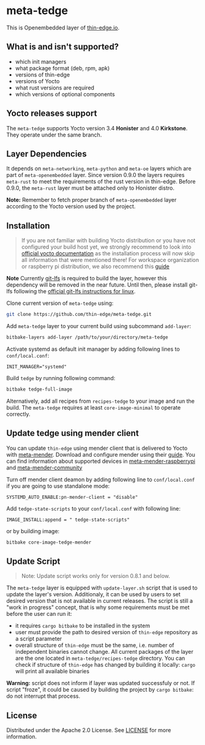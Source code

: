 # meta-tedge

This is Openembedded layer of [thin-edge.io](https://github.com/thin-edge/thin-edge.io).

## What is and isn't supported?

- which init managers
- what package format (deb, rpm, apk)
- versions of thin-edge
- versions of Yocto
- what rust versions are required
- which versions of optional components

## Yocto releases support

The `meta-tedge` supports Yocto version 3.4 **Honister** and 4.0 **Kirkstone**. They operate under the same branch. 

## Layer Dependencies

It depends on `meta-networking`, `meta-python` and `meta-oe` layers which are part of `meta-openembedded` layer. Since version 0.9.0 the layers requires `meta-rust` to meet the requirements of the rust version in thin-edge. Before 0.9.0, the `meta-rust` layer must be attached only to Honister distro.

**Note:** Remember to fetch proper branch of `meta-openembedded` layer according to the Yocto version used by the
project.

## Installation

> If you are not familiar with building Yocto distribution or you have not configured your build host yet, we strongly
> recommend to look into [official yocto documentation](https://docs.yoctoproject.org/brief-yoctoprojectqs/index.html)
> as the installation process will now skip all information that were mentioned there! For workspace organization or
> raspberry pi distribution, we also recommend this [guide](https://github.com/jynik/ready-set-yocto)

**Note** Currently [git-lfs](https://github.com/git-lfs/git-lfs) is required to build the layer, however this dependency will be removed in the near future. Until then, please install git-lfs following the [official git-lfs instructions for linux](https://github.com/git-lfs/git-lfs/blob/main/INSTALLING.md).

Clone current version of `meta-tedge` using:

```bash
git clone https://github.com/thin-edge/meta-tedge.git
```

Add `meta-tedge` layer to your current build using subcommand `add-layer`:

```bash
bitbake-layers add-layer /path/to/your/directory/meta-tedge
```

Activate systemd as default init manager by adding following lines to `conf/local.conf`:

```
INIT_MANAGER="systemd"
```

Build `tedge` by running following command:

```bash
bitbake tedge-full-image
```

Alternatively, add all recipes from `recipes-tedge` to your image and run the build. The `meta-tedge` requires at least
`core-image-minimal` to operate correctly. 

## Update tedge using mender client

You can update `thin-edge` using mender client that is delivered to Yocto with [meta-mender](https://github.com/mendersoftware/meta-mender). 
Download and configure mender using their [guide](https://docs.mender.io/operating-system-updates-yocto-project/build-for-demo). You can find information about supported devices in [meta-mender-raspberrypi](https://github.com/mendersoftware/meta-mender/tree/master/meta-mender-raspberrypi) and [meta-mender-community](https://github.com/mendersoftware/meta-mender-community)

Turn off mender client deamon by adding following line to `conf/local.conf` if you are going to use standalone mode:

```
SYSTEMD_AUTO_ENABLE:pn-mender-client = "disable"
```

Add `tedge-state-scripts` to your `conf/local.conf` with following line:

```
IMAGE_INSTALL:append = " tedge-state-scripts" 
```

or by building image:
```bash
bitbake core-image-tedge-mender
```

## Update Script

> Note: Update script works only for version 0.8.1 and below.

The `meta-tedge` layer is equipped with `update-layer.sh` script that is used to update the layer's version.
Additionaly, it can be used by users to set desired version that is not available in current releases. The script is
still a "work in progress" concept, that is why some requirements must be met before the user can run it:

- it requires `cargo bitbake` to be installed in the system
- user must provide the path to desired version of `thin-edge` repository as a script parameter
- overall structure of `thin-edge` must be the same, i.e. number of independent binaries cannot change. All current
  packages of the layer are the one located in `meta-tedge/recipes-tedge` directory. You can check if structure of
  `thin-edge` has changed by building it locally: `cargo` will print all available binaries

**Warning:** script does not inform if layer was updated successfuly or not. If script "froze", it could be caused by
building the project by `cargo bitbake`: do not interrupt that process.

## License

Distributed under the Apache 2.0 License. See [LICENSE](LICENSE.txt) for more information.
